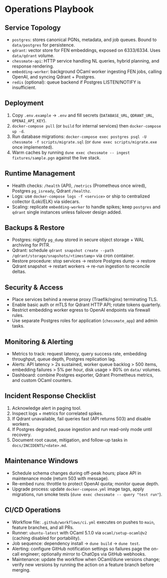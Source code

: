 # Operations Playbook

## Service Topology
- `postgres`: stores canonical PGNs, metadata, and job queues. Bound to `data/postgres` for persistence.
- `qdrant`: vector store for FEN embeddings, exposed on 6333/6334. Uses `data/qdrant` volume.
- `chessmate-api`: HTTP service handling NL queries, hybrid planning, and response rendering.
- `embedding-worker`: background OCaml worker ingesting FEN jobs, calling OpenAI, and syncing Qdrant + Postgres.
- `redis` (optional): queue backend if Postgres LISTEN/NOTIFY is insufficient.

## Deployment
1. Copy `.env.example` → `.env` and fill secrets (`DATABASE_URL`, `QDRANT_URL`, `OPENAI_API_KEY`).
2. `docker-compose pull` (or `build` for internal services) then `docker-compose up -d`.
3. Run database migrations: `docker-compose exec postgres psql -U chessmate -f scripts/migrate.sql` (or `dune exec scripts/migrate.exe` once implemented).
4. Warm caches by running `dune exec chessmate -- ingest fixtures/sample.pgn` against the live stack.

## Runtime Management
- Health checks: `/health` (API), `/metrics` (Prometheus once wired), Postgres `pg_isready`, Qdrant `/healthz`.
- Logs: use `docker-compose logs -f <service>` or ship to centralized collector (Loki/ELK) via sidecars.
- Scaling: replicate `embedding-worker` to handle spikes; keep `postgres` and `qdrant` single instances unless failover design added.

## Backups & Restore
- Postgres: nightly `pg_dump` stored in secure object storage + WAL archiving for PITR.
- Qdrant: schedule `qdrant snapshot create --path /qdrant/storage/snapshots/<timestamp>` via cron container.
- Restore procedure: stop services → restore Postgres dump → restore Qdrant snapshot → restart workers → re-run ingestion to reconcile deltas.

## Security & Access
- Place services behind a reverse proxy (Traefik/nginx) terminating TLS.
- Enable basic auth or mTLS for Qdrant HTTP API; rotate tokens quarterly.
- Restrict embedding worker egress to OpenAI endpoints via firewall rules.
- Use separate Postgres roles for application (`chessmate_app`) and admin tasks.

## Monitoring & Alerting
- Metrics to track: request latency, query success rate, embedding throughput, queue depth, Postgres replication lag.
- Alerts: API latency > 2s sustained, worker queue backlog > 500 items, embedding failures > 5% per hour, disk usage > 80% on `data/` volumes.
- Dashboard: combine Postgres exporter, Qdrant Prometheus metrics, and custom OCaml counters.

## Incident Response Checklist
1. Acknowledge alert in paging tool.
2. Inspect logs + metrics for correlated spikes.
3. If Qdrant unavailable, fail queries fast (API returns 503) and disable workers.
4. If Postgres degraded, pause ingestion and run read-only mode until recovery.
5. Document root cause, mitigation, and follow-up tasks in `docs/INCIDENTS/<date>.md`.

## Maintenance Windows
- Schedule schema changes during off-peak hours; place API in maintenance mode (return 503 with message).
- Re-embed runs: throttle to protect OpenAI quota; monitor queue depth.
- Upgrade process: update `docker-compose.yml` image tags, apply migrations, run smoke tests (`dune exec chessmate -- query "test run"`).

## CI/CD Operations
- Workflow file: `.github/workflows/ci.yml` executes on pushes to `main`, feature branches, and all PRs.
- Runner: `ubuntu-latest` with OCaml 5.1.0 via `ocaml/setup-ocaml@v2` (caching disabled for portability).
- Job sequence: dependency install → `dune build` → `dune test`.
- Alerting: configure GitHub notification settings so failures page the on-call engineer; optionally mirror to ChatOps via GitHub webhooks.
- Maintenance: update the workflow when OCaml/dune versions change; verify new versions by running the action on a feature branch before merging.
